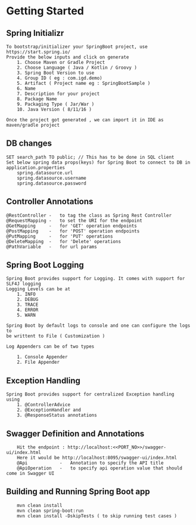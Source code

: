 # Getting Started

## Spring Initializr

    To bootstrap/initializer your SpringBoot project, use https://start.spring.io/
    Provide the below inputs and click on generate
        1. Choose Maven or Gradle Project
        2. Choose Language ( Java / Kotlin / Groovy )
        3. Spring Boot Version to use
        4. Group ID ( eg : com.igd.demo)
        5. Artifact ( Project name eg : SpringBootSample )
        6. Name 
        7. Description for your project
        8. Package Name
        9. Packaging Type ( Jar/War )
        10. Java Version ( 8/11/16 )

    Once the project got generated , we can import it in IDE as maven/gradle project

## DB changes

	SET search_path TO public; // This has to be done in SQL client
	Set below spring data props(keys) for Spring Boot to connect to DB in application.properties
		spring.datasource.url
		spring.datasource.username
		spring.datasource.password

## Controller Annotations

    @RestController -   to tag the class as Spring Rest Controller
    @RequestMapping -   to set the URI for the endpoint
    @GetMapping     -   for 'GET' operation endpoints
    @PostMapping    -   for 'POST' operation endpoints
    @PutMapping     -   for 'PUT' operations 
    @DeleteMapping  -   for 'Delete' operations
    @PathVariable   -   for url params

## Spring Boot Logging
    
    Spring Boot provides support for Logging. It comes with support for SLF4J logging
    Logging Levels can be at 
        1. INFO
        2. DEBUG
        3. TRACE
        4. ERROR
        5. WARN

    Spring Boot by default logs to console and one can configure the logs to
    be writtent to File ( Customization )

    Log Appenders can be of two types

        1. Console Appender
        2. File Appender

## Exception Handling
    
    Spring Boot provides support for centralized Exception handling
    using 
        1. @ControllerAdvice
        2. @ExceptionHandler and 
        3. @ResponseStatus annotations

## Swagger Definition and Annotations

        Hit the endpoint : http://localhost:<<PORT_NO>>/swagger-ui/index.html
        Here it would be http://localhost:8095/swagger-ui/index.html
        @Api            -   Annotation to specify the API title
        @ApiOperation   -   to specify api operation value that should come in Swagger UI
        
## Building and Running Spring Boot app

        mvn clean install
        mvn clean spring-boot:run
        mvn clean install -DskipTests ( to skip running test cases )
